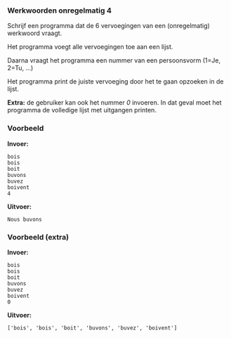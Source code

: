 ### Werkwoorden onregelmatig 4 
Schrijf een programma dat de 6 vervoegingen van een (onregelmatig) werkwoord vraagt.

Het programma voegt alle vervoegingen toe aan een lijst.

Daarna vraagt het programma een nummer van een persoonsvorm (1=Je, 2=Tu, ...) 

Het programma print de juiste vervoeging door het te gaan opzoeken in de lijst.

**Extra:** de gebruiker kan ook het nummer *0* invoeren. In dat geval moet het programma de volledige lijst met uitgangen printen.



### Voorbeeld
**Invoer:**

    bois
    bois
    boit
    buvons
    buvez
    boivent
    4
    
**Uitvoer:**

    Nous buvons

### Voorbeeld (extra)
**Invoer:**

    bois
    bois
    boit
    buvons
    buvez
    boivent
    0
    
**Uitvoer:**

    ['bois', 'bois', 'boit', 'buvons', 'buvez', 'boivent']



